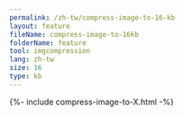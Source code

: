 ```yaml
---
permalink: /zh-tw/compress-image-to-16-kb
layout: feature
fileName: compress-image-to-16kb
folderName: feature
tool: imgcompression
lang: zh-tw
size: 16
type: kb
---
```


{%- include compress-image-to-X.html -%}
